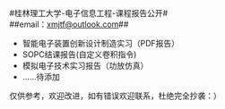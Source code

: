 #桂林理工大学-电子信息工程-课程报告公开#  
##email：xmjtf@outlook.com##  

- 智能电子装置创新设计制造实习（PDF报告）
- SOPC结课报告(自定义卷积指令)
- 模拟电子技术实习报告（功放仿真）
- ……待添加

仅供参考，欢迎改进，如有错误欢迎联系，杜绝完全抄袭：）
